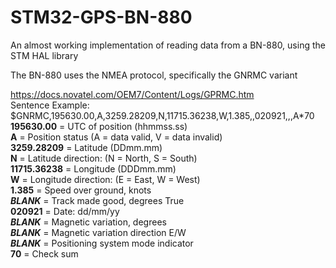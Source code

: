 # STM32-GPS-BN-880
 An almost working implementation of reading data from a BN-880, using the STM HAL library
 
 
 
 The BN-880 uses the NMEA protocol, specifically the GNRMC variant  
 
 https://docs.novatel.com/OEM7/Content/Logs/GPRMC.htm  
 Sentence Example:
 $GNRMC,195630.00,A,3259.28209,N,11715.36238,W,1.385,,020921,,,A*70   
 **195630.00** = UTC of position (hhmmss.ss)  
 **A** 	= Position status (A = data valid, V = data invalid)  
 **3259.28209** =  Latitude (DDmm.mm)  
 **N** = Latitude direction: (N = North, S = South)  
 **11715.36238** = Longitude (DDDmm.mm)  
 **W** 	= Longitude direction: (E = East, W = West)  
 **1.385** = Speed over ground, knots  
	***BLANK*** = Track made good, degrees True  
 **020921** = Date: dd/mm/yy  
	***BLANK*** = Magnetic variation, degrees  
	***BLANK*** = Magnetic variation direction E/W  
	***BLANK*** = Positioning system mode indicator  
 **70** = Check sum   
